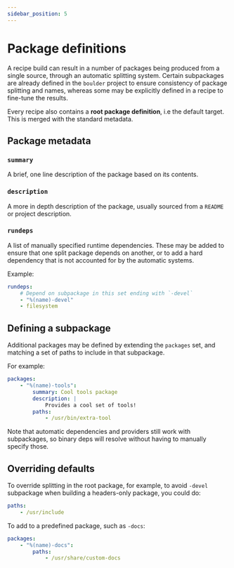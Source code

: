 ```yaml
---
sidebar_position: 5
---
```


# Package definitions

A recipe build can result in a number of packages being produced from a single source, through an automatic splitting system. Certain subpackages are already defined in the `boulder` project to ensure consistency of package splitting and names, whereas some may be explicitly defined in a recipe to fine-tune the results.

Every recipe also contains a **root package definition**, i.e the default target. This is merged with the standard metadata.

## Package metadata

### `summary`

A brief, one line description of the package based on its contents.

### `description`

A more in depth description of the package, usually sourced from a `README` or project description.

### `rundeps`

A list of manually specified runtime dependencies. These may be added to ensure that one split package depends on another, or to add a hard dependency that is not accounted for by the automatic systems.

Example:

```yaml
rundeps:
    # Depend on subpackage in this set ending with `-devel`
    - "%(name)-devel"
    - filesystem
```

## Defining a subpackage

Additional packages may be defined by extending the `packages` set, and matching a set of paths to include in that subpackage.

For example:

```yaml
packages:
    - "%(name)-tools":
        summary: Cool tools package
        description: |
            Provides a cool set of tools!
        paths:
            - /usr/bin/extra-tool
```

Note that automatic dependencies and providers still work with subpackages, so binary deps will resolve without having to manually
specify those.

## Overriding defaults

To override splitting in the root package, for example, to avoid `-devel` subpackage when building a headers-only package, you could do:

```yaml
paths:
    - /usr/include
```

To add to a predefined package, such as `-docs`:

```yaml
packages:
    - "%(name)-docs":
        paths:
            - /usr/share/custom-docs
```